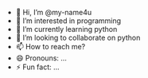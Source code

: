 - 👋 Hi, I’m @my-name4u
- 👀 I’m interested in programming 
- 🌱 I’m currently learning python 
- 💞️ I’m looking to collaborate on python 
- 📫 How to reach me?
- 😄 Pronouns: ...
- ⚡ Fun fact: ...

<!---
my-name4u/my-name4u is a ✨ special ✨ repository because its `README.md` (this file) appears on your GitHub profile.
You can click the Preview link to take a look at your changes.
--->
